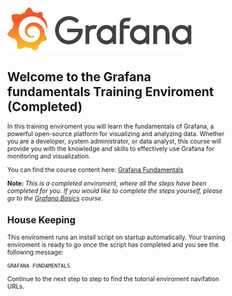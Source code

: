 <img src="../assets/grafana_logo.png" style=" height: 100px">


# Welcome to the Grafana fundamentals Training Enviroment (Completed)

In this training enviroment you will learn the fundamentals of Grafana, a powerful open-source platform for visualizing and analyzing data. Whether you are a developer, system administrator, or data analyst, this course will provide you with the knowledge and skills to effectively use Grafana for monitoring and visualization.

You can find the course content here: [Grafana Fundamentals](https://grafana.com/tutorials/grafana-fundamentals/)

**Note:** *This is a completed enviroment, where all the steps have been completed for you. If you would like to complete the steps yourself, please go to the [Grafana Basics](https://katacoda.com/full-stack/courses/grafana-basics) course.*

## House Keeping

This enviroment runs an install script on startup automatically. Your training enviroment is ready to go once the script has completed and you see the following message:

```
GRAFANA FUNDAMENTALS
```

Continue to the next step to step to find the tutorial enviroment navifation URLs.